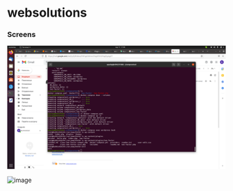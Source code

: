 # websolutions


### Screens
  
  ![image](https://github.com/Apachy999/websolutions/blob/a418b3216d68f65d5c320999128a1b09d0fe8fdb/1.png "Screen1")
  
  ![image](https://raw.githubusercontent.com/Apachy999/websolutions/2.png "Screen2")
  
